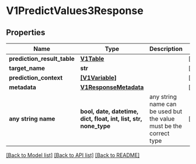 # V1PredictValues3Response


## Properties
Name | Type | Description | Notes
------------ | ------------- | ------------- | -------------
**prediction_result_table** | [**V1Table**](V1Table.md) |  | [optional] 
**target_name** | **str** |  | [optional] 
**prediction_context** | [**[V1Variable]**](V1Variable.md) |  | [optional] 
**metadata** | [**V1ResponseMetadata**](V1ResponseMetadata.md) |  | [optional] 
**any string name** | **bool, date, datetime, dict, float, int, list, str, none_type** | any string name can be used but the value must be the correct type | [optional]

[[Back to Model list]](../README.md#documentation-for-models) [[Back to API list]](../README.md#documentation-for-api-endpoints) [[Back to README]](../README.md)


